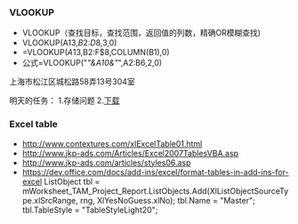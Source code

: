 ### VLOOKUP

* VLOOKUP（查找目标，查找范围，返回值的列数，精确OR模糊查找)
* VLOOKUP(A13,$B$2:$D$8,3,0)
* =VLOOKUP($A13,$B$2:$F$8,COLUMN(B1),0)
* 公式=VLOOKUP("*"&A10&"*",A2:B6,2,0)  

上海市松江区城松路58弄13号304室

明天的任务：
1.存储问题
2.<a href="/Document/DownFile?filePath=@item.Value&fileName=@item.Key">下载</a>  

### Excel table
* http://www.contextures.com/xlExcelTable01.html
* http://www.jkp-ads.com/Articles/Excel2007TablesVBA.asp
* http://www.jkp-ads.com/articles/styles06.asp
* https://dev.office.com/docs/add-ins/excel/format-tables-in-add-ins-for-excel
 ListObject tbl = mWorksheet_TAM_Project_Report.ListObjects.Add(XlListObjectSourceType.xlSrcRange, rng, XlYesNoGuess.xlNo);
            tbl.Name = "Master";
            tbl.TableStyle = "TableStyleLight20";




